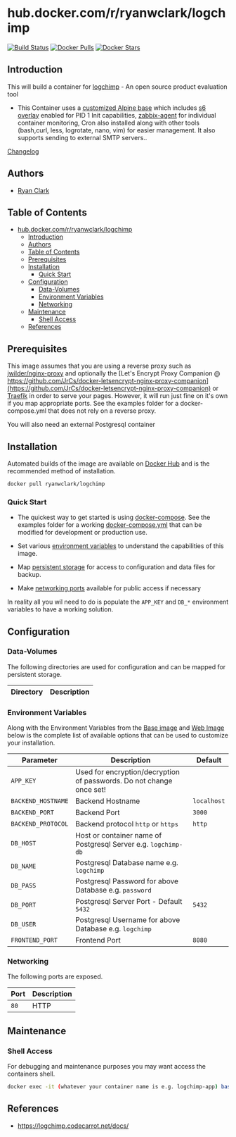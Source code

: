 # hub.docker.com/r/ryanwclark/logchimp

[![Build Status](https://img.shields.io/docker/build/ryanwclark/logchimp.svg)](https://hub.docker.com/r/ryanwclark/logchimp)
[![Docker Pulls](https://img.shields.io/docker/pulls/ryanwclark/logchimp.svg)](https://hub.docker.com/r/ryanwclark/logchimp)
[![Docker Stars](https://img.shields.io/docker/stars/ryanwclark/logchimp.svg)](https://hub.docker.com/r/ryanwclark/logchimp)

## Introduction

This will build a container for [logchimp](https://logchimp.io/) - An open source product evaluation tool

* This Container uses a [customized Alpine base](https://hub.docker.com/r/ryanwclark/alpine) which includes [s6 overlay](https://github.com/just-containers/s6-overlay) enabled for PID 1 Init capabilities, [zabbix-agent](https://zabbix.org) for individual container monitoring, Cron also installed along with other tools (bash,curl, less, logrotate, nano, vim) for easier management. It also supports sending to external SMTP servers..

[Changelog](CHANGELOG.md)

## Authors

- [Ryan Clark](https://github.com/ryanwclark)

## Table of Contents

- [hub.docker.com/r/ryanwclark/logchimp](#hubdockercomrryanwclarklogchimp)
  - [Introduction](#introduction)
  - [Authors](#authors)
  - [Table of Contents](#table-of-contents)
  - [Prerequisites](#prerequisites)
  - [Installation](#installation)
    - [Quick Start](#quick-start)
  - [Configuration](#configuration)
    - [Data-Volumes](#data-volumes)
    - [Environment Variables](#environment-variables)
    - [Networking](#networking)
  - [Maintenance](#maintenance)
    - [Shell Access](#shell-access)
  - [References](#references)

## Prerequisites

This image assumes that you are using a reverse proxy such as
[jwilder/nginx-proxy](https://github.com/jwilder/nginx-proxy) and optionally the [Let's Encrypt Proxy
Companion @
https://github.com/JrCs/docker-letsencrypt-nginx-proxy-companion](https://github.com/JrCs/docker-letsencrypt-nginx-proxy-companion)
or [Traefik](https://github.com/ryanwclark/docker-traefik) in order to serve your pages. However, it will run just fine on it's own if you map appropriate ports. See the examples folder for a docker-compose.yml that does not rely on a reverse proxy.

You will also need an external Postgresql container

## Installation

Automated builds of the image are available on [Docker Hub](https://hub.docker.com/r/ryanwclark/logchimp) and is the recommended method of installation.

```bash
docker pull ryanwclark/logchimp
```

### Quick Start

* The quickest way to get started is using [docker-compose](https://docs.docker.com/compose/). See the examples folder for a working [docker-compose.yml](examples/docker-compose.yml) that can be modified for development or production use.

* Set various [environment variables](#environment-variables) to understand the capabilities of this image.
* Map [persistent storage](#data-volumes) for access to configuration and data files for backup.
* Make [networking ports](#networking) available for public access if necessary

In reality all you wil need to do is populate the `APP_KEY` and `DB_*` environment variables to have a working solution.

## Configuration

### Data-Volumes

The following directories are used for configuration and can be mapped for persistent storage.

| Directory | Description |
| --------- | ----------- |

### Environment Variables

Along with the Environment Variables from the [Base image](https://hub.docker.com/r/ryanwclark/alpine) and [Web Image](https://hub.docker.com/r/ryanwclark/nginx) below is the complete list of available options that can be used to customize your installation.

| Parameter          | Description                                                          | Default     |
| ------------------ | -------------------------------------------------------------------- | ----------- |
| `APP_KEY`          | Used for encryption/decryption of passwords. Do not change once set! |             |
| `BACKEND_HOSTNAME` | Backend Hostname                                                     | `localhost` |
| `BACKEND_PORT`     | Backend Port                                                         | `3000`      |
| `BACKEND_PROTOCOL` | Backend protocol `http` or `https`                                   | `http`      |
| `DB_HOST`          | Host or container name of Postgresql Server e.g. `logchimp-db`       |             |
| `DB_NAME`          | Postgresql Database name e.g. `logchimp`                             |             |
| `DB_PASS`          | Postgresql Password for above Database e.g. `password`               |             |
| `DB_PORT`          | Postgresql Server Port - Default `5432`                              | `5432`      |
| `DB_USER`          | Postgresql Username for above Database e.g. `logchimp`               |             |
| `FRONTEND_PORT`    | Frontend Port                                                        | `8080`      |

### Networking

The following ports are exposed.

| Port | Description |
| ---- | ----------- |
| `80` | HTTP        |


## Maintenance

### Shell Access

For debugging and maintenance purposes you may want access the containers shell.

```bash
docker exec -it (whatever your container name is e.g. logchimp-app) bash
```

## References

* <https://logchimp.codecarrot.net/docs/>
